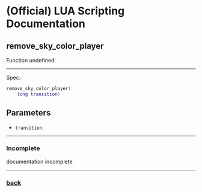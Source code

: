 
# (Official) LUA Scripting Documentation

## remove_sky_color_player

Function undefined.

___

Spec:

```lua
remove_sky_color_player(
	long transition)
```

## Parameters

- `transition`: 

___

### Incomplete

documentation incomplete

___

### [back](../other)
